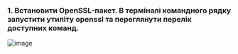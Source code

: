 ### 1. Встановити OpenSSL-пакет. В терміналі командного рядку запустити утиліту openssl та переглянути перелік доступних команд.
![image](https://github.com/oleksandrblazhko/ai-192-amikishyiev/assets/123385187/09dc9c5c-c3fd-4a8e-bd28-9157165d36f0)

